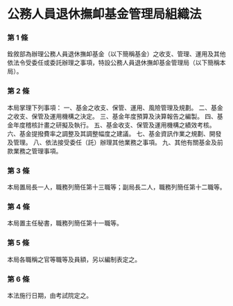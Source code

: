 # 公務人員退休撫卹基金管理局組織法

### 第 1 條

銓敘部為辦理公務人員退休撫卹基金（以下簡稱基金）之收支、管理、運用及其他依法令受委任或委託辦理之事項，特設公務人員退休撫卹基金管理局（以下簡稱本局）。

### 第 2 條

本局掌理下列事項：
一、基金之收支、保管、運用、風險管理及規劃。
二、基金之收支、保管及運用機構之決定。
三、基金年度預算及決算報告之編製。
四、基金年度稽核計畫之研擬及執行。
五、基金收支、保管及運用機構之績效考核。
六、基金提撥費率之調整及其調整幅度之建議。
七、基金資訊作業之規劃、開發及管理。
八、依法接受委任（託）辦理其他業務之事項。
九、其他有關基金及前款業務之管理事項。

### 第 3 條

本局置局長一人，職務列簡任第十三職等；副局長二人，職務列簡任第十二職等。

### 第 4 條

本局置主任秘書，職務列簡任第十一職等。

### 第 5 條

本局各職稱之官等職等及員額，另以編制表定之。

### 第 6 條

本法施行日期，由考試院定之。
